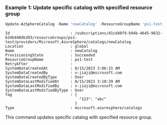 ### Example 1: Update specific catalog with specified resource group
```powershell
Update-AzSphereCatalog -Name 'newCatalog' -ResourceGroupName 'ps1-test' -Tag @{"123"="abc"}
```

```output
Id                           : /subscriptions/d1cd48f9-b94b-4645-9632-634b440db393/resourceGroups/ps1-test/providers/Microsoft.AzureSphere/catalogs/newCatalog  
Location                     : global
Name                         : newCatalog
ProvisioningState            : Succeeded
ResourceGroupName            : ps1-test
RetryAfter                   : 
SystemDataCreatedAt          : 8/15/2023 3:06:31 AM
SystemDataCreatedBy          : v-jiaji@microsoft.com
SystemDataCreatedByType      : User
SystemDataLastModifiedAt     : 8/15/2023 3:10:39 AM
SystemDataLastModifiedBy     : v-jiaji@microsoft.com
SystemDataLastModifiedByType : User
Tag                          : {
                                 "123": "abc"
                               }
Type                         : microsoft.azuresphere/catalogs
```

This command updates specific catalog with specified resource group.
